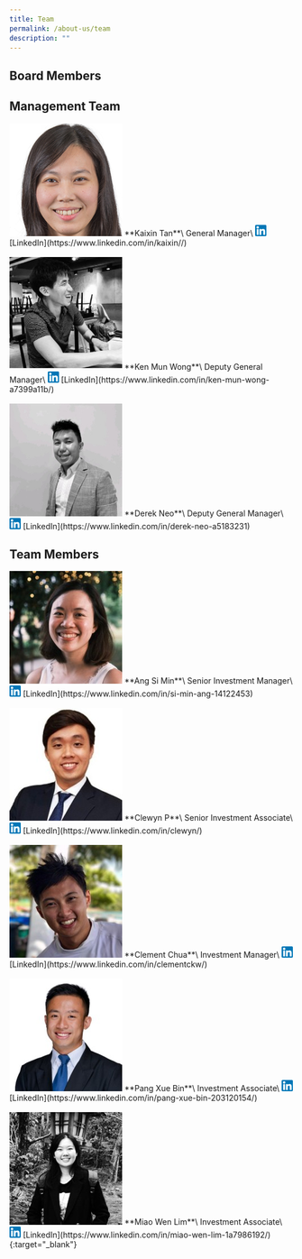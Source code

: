 ```yaml
---
title: Team
permalink: /about-us/team
description: ""
---
```

<h2><strong>Board Members</strong></h2>

<h2><strong>Management Team</strong></h2>
<img src="/images/kaixin-tan.png" style="width: 200px; margin-left: 0">
**Kaixin Tan**\
General Manager\
<img src="/images/linkedin.png" style="width: 20px;margin-left: 0; display: inline"> [LinkedIn](https://www.linkedin.com/in/kaixin//)
<br><br>
<img src="/images/ken-mun-wong.jpeg" style="width: 200px; margin-left: 0">
**Ken Mun Wong**\
Deputy General Manager\
<img src="/images/linkedin.png" style="width: 20px;margin-left: 0; display: inline"> [LinkedIn](https://www.linkedin.com/in/ken-mun-wong-a7399a11b/)
<br><br>
<img src="/images/derek-neo.jpeg" style="width: 200px; margin-left: 0">
**Derek Neo**\
Deputy General Manager\
<img src="/images/linkedin.png" style="width: 20px;margin-left: 0; display: inline"> [LinkedIn](https://www.linkedin.com/in/derek-neo-a5183231)

<h2><strong>Team Members</strong></h2>
<img src="/images/siminang.jpg" style="width: 200px; margin-left: 0">
**Ang Si Min**\
Senior Investment Manager\
<img src="/images/linkedin.png" style="width: 20px;margin-left: 0; display: inline"> [LinkedIn](https://www.linkedin.com/in/si-min-ang-14122453)
<br><br>
<img src="/images/clewynp.jpg" style="width: 200px; margin-left: 0">
**Clewyn P**\
Senior Investment Associate\
<img src="/images/linkedin.png" style="width: 20px;margin-left: 0; display: inline"> [LinkedIn](https://www.linkedin.com/in/clewyn/)
<br><br>
<img src="/images/clementchua.jpg" style="width: 200px; margin-left: 0">
**Clement Chua**\
Investment Manager\
<img src="/images/linkedin.png" style="width: 20px;margin-left: 0; display: inline"> [LinkedIn](https://www.linkedin.com/in/clementckw/)
<br><br>
<img src="/images/pangxuebin.jpg" style="width: 200px; margin-left: 0">
**Pang Xue Bin**\
Investment Associate\
<img src="/images/linkedin.png" style="width: 20px;margin-left: 0; display: inline"> [LinkedIn](https://www.linkedin.com/in/pang-xue-bin-203120154/)
<br><br>
<img src="/images/miaowenlim.jpg" style="width: 200px; margin-left: 0">
**Miao Wen Lim**\
Investment Associate\
<img src="/images/linkedin.png" style="width: 20px;margin-left: 0; display: inline"> [LinkedIn](https://www.linkedin.com/in/miao-wen-lim-1a7986192/){:target="_blank"}